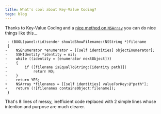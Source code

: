 ```yaml
---
title: What's cool about Key-Value Coding?
tags: blog
---
```


Thanks to Key-Value Coding and a [nice method on `NSArray`](http://developer2.apple.com/documentation/Cocoa/Reference/Foundation/ObjC_classic/Classes/NSArray.html) you can do nice things like this...

     - (BOOL)panel:(id)sender shouldShowFilename:(NSString *)filename
     {
    -    NSEnumerator *enumerator = [[self identities] objectEnumerator];
    -    SSHIdentity *identity = nil;
    -    while ((identity = [enumerator nextObject]))
    -    {
    -        if ([filename isEqualToString:[identity path]])
    -            return NO;
    -    }
    -    return YES;
    +    NSArray *filenames = [[self identities] valueForKey:@"path"];
    +    return (![filenames containsObject:filename]);
     }

That's 8 lines of messy, inefficient code replaced with 2 simple lines whose intention and purpose are much clearer.
